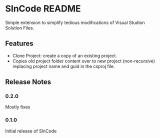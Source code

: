 # SlnCode README

Simple extension to simplify tedious modifications of Visual Studion Solution Files.

## Features

- Clone Project: create a copy of an existing project.
- Copies old project folder content over to new project (non-recursive) replacing project name and guid in the csproj file.

## Release Notes

### 0.2.0

Mostly fixes

### 0.1.0

Initial release of SlnCode